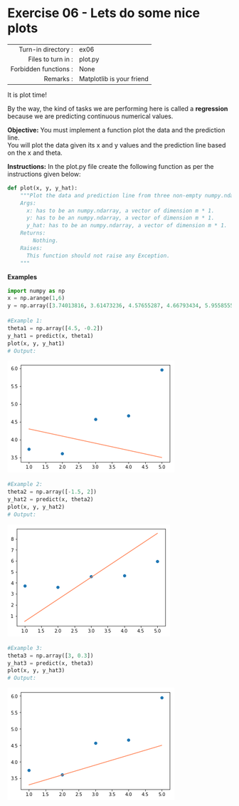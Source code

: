# Exercise 06 - Lets do some nice plots

|                         |                    |
| -----------------------:| ------------------ |
|   Turn-in directory :   |  ex06              |
|   Files to turn in :    |  plot.py     |
|   Forbidden functions : |  None              |
|   Remarks :             |  Matplotlib is your friend |


It is plot time!

By the way, the kind of tasks we are performing here is called a **regression** because we are predicting continuous numerical values.


**Objective:**
You must implement a function plot the data and the prediction line.  
You will plot the data given its x and y values and the prediction line based on the x and theta.


**Instructions:**
In the plot.py file create the following function as per the instructions given below:
```python
def plot(x, y, y_hat):
    """Plot the data and prediction line from three non-empty numpy.ndarray.
    Args:
      x: has to be an numpy.ndarray, a vector of dimension m * 1.
      y: has to be an numpy.ndarray, a vector of dimension m * 1.
      y_hat: has to be an numpy.ndarray, a vector of dimension m * 1.
    Returns:
        Nothing.
    Raises:
      This function should not raise any Exception.
    """
```

**Examples**
```python
import numpy as np
x = np.arange(1,6)
y = np.array([3.74013816, 3.61473236, 4.57655287, 4.66793434, 5.95585554])

#Example 1:
theta1 = np.array([4.5, -0.2])
y_hat1 = predict(x, theta1)
plot(x, y, y_hat1)
# Output:
```
<img src="day00/assets/plot1.png" />

```python
#Example 2:
theta2 = np.array([-1.5, 2])
y_hat2 = predict(x, theta2)
plot(x, y, y_hat2)
# Output:
```
<img src="day00/assets/plot2.png" />

```python
#Example 3:
theta3 = np.array([3, 0.3])
y_hat3 = predict(x, theta3)
plot(x, y, y_hat3)
# Output:
```
<img src="day00/assets/plot3.png" />
